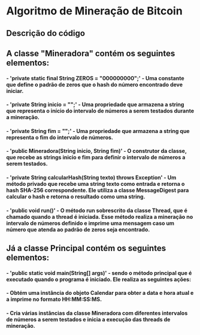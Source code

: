 # Algoritmo de Mineração de Bitcoin
## Descrição do código
## A classe "Mineradora" contém os seguintes elementos:

#### - 'private static final String ZEROS = "000000000";' - Uma constante que define o padrão de zeros que o hash do número encontrado deve iniciar.
#### - 'private String inicio = "";' - Uma propriedade que armazena a string que representa o início do intervalo de números a serem testados durante a mineração.
#### - 'private String fim = "";' - Uma propriedade que armazena a string que representa o fim do intervalo de números.
#### - 'public Mineradora(String inicio, String fim)' - O construtor da classe, que recebe as strings inicio e fim para definir o intervalo de números a serem testados.
#### - 'private String calcularHash(String texto) throws Exception' - Um método privado que recebe uma string texto como entrada e retorna o hash SHA-256 correspondente. Ele utiliza a classe MessageDigest para calcular o hash e retorna o resultado como uma string.
#### - 'public void run()' - O método run sobrescrito da classe Thread, que é chamado quando a thread é iniciada. Esse método realiza a mineração no intervalo de números definido e imprime uma mensagem caso um número que atenda ao padrão de zeros seja encontrado.

## Já a classe Principal contém os seguintes elementos:

#### - 'public static void main(String[] args)' - sendo o método principal que é executado quando o programa é iniciado. Ele realiza as seguintes ações:
#### - Obtém uma instância do objeto Calendar para obter a data e hora atual e a imprime no formato HH:MM:SS:MS.
#### - Cria várias instâncias da classe Mineradora com diferentes intervalos de números a serem testados e inicia a execução das threads de mineração.
